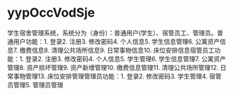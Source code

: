 # yypOccVodSje
学生宿舍管理系统，系统分为（身份）：普通用户(学生）、宿管员工、管理员。普通用户功能：1. 登录2. 注册3. 修改密码4. 个人信息5. 学生信息管理6. 公寓资产信息7. 缴费信息8. 清理公共场所信息9. 日常事物信息10. 床位安排信息宿管员工功能：1. 登录2. 注册3. 修改密码4. 个人信息5. 学生管理6. 学生信息管理7. 公寓资产管理8. 资产损坏管理9. 资产新增管理10. 缴费信息管理11. 清理公共场所管理12. 日常事物管理13. 床位安排管理管理员功能：1. 登录2. 修改密码3. 学生管理4. 宿管员管理5. 管理员管理 
